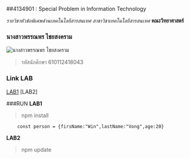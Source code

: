 ##4134901 : Special Problem in Information Technology

*รายวิชาหัวข้อพิเศษด้านเทคโนโลยีสารสนเทศ*
_สาขาวิชาเทคโนโลยีสารสนเทศ_
**คณะวิทยาศาสตร์**

### นางสาวพรรณพร ไชยสงคราม

![นางสาวพรรณพร ไชยสงคราม](https://scontent.fbkk10-1.fna.fbcdn.net/v/t39.30808-6/254724823_3006767872925725_4274822470854352827_n.jpg?_nc_cat=109&ccb=1-5&_nc_sid=8bfeb9&_nc_eui2=AeHJ6tZPj4sXs8Gn9CHpEmuRDmDVvMcaZc8OYNW8xxplz5KoyO58epY4MKV1Iefyu13u_cZyr1JPDCkC69WYlSpt&_nc_ohc=NWUPCAkqcPUAX8W5Bz2&tn=G9gprWESkAiBoZDv&_nc_ht=scontent.fbkk10-1.fna&oh=206e956f6e3047a5a8fe7dc8e3848493&oe=61A2AF03)

> รหัสนักศึกษา 610112418043

### Link LAB
[LAB1](https://github.com/Pannaporn001/610112418043-LAB1)
[LAB2]

###RUN
**LAB1**

> npm install

```
    const person = {firsName:"Win",lastName:"Vong",age:20}
```

**LAB2**

> npm update